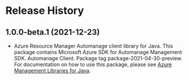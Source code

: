 # Release History

## 1.0.0-beta.1 (2021-12-23)

- Azure Resource Manager Automanage client library for Java. This package contains Microsoft Azure SDK for Automanage Management SDK. Automanage Client. Package tag package-2021-04-30-preview. For documentation on how to use this package, please see [Azure Management Libraries for Java](https://aka.ms/azsdk/java/mgmt).

